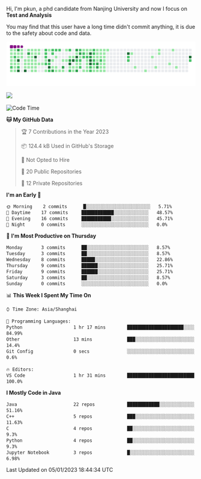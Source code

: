 Hi, I'm pkun, a phd candidate from Nanjing University and now I focus on **Test and Analysis**

You may find that this user have a long time didn't commit anything, it is due to the safety about code and data.

![](https://github.com/pppppkun/pppppkun/blob/output/github-snake.gif)

![](https://komarev.com/ghpvc/?username=pppppkun)
<!--START_SECTION:waka-->
![Code Time](http://img.shields.io/badge/Code%20Time-1%2C540%20hrs%2015%20mins-blue)

**🐱 My GitHub Data** 

> 🏆 7 Contributions in the Year 2023
 > 
> 📦 124.4 kB Used in GitHub's Storage 
 > 
> 🚫 Not Opted to Hire
 > 
> 📜 20 Public Repositories 
 > 
> 🔑 12 Private Repositories  
 > 
**I'm an Early 🐤** 

```text
🌞 Morning    2 commits      █░░░░░░░░░░░░░░░░░░░░░░░░   5.71% 
🌆 Daytime    17 commits     ████████████░░░░░░░░░░░░░   48.57% 
🌃 Evening    16 commits     ███████████░░░░░░░░░░░░░░   45.71% 
🌙 Night      0 commits      ░░░░░░░░░░░░░░░░░░░░░░░░░   0.0%

```
📅 **I'm Most Productive on Thursday** 

```text
Monday       3 commits      ██░░░░░░░░░░░░░░░░░░░░░░░   8.57% 
Tuesday      3 commits      ██░░░░░░░░░░░░░░░░░░░░░░░   8.57% 
Wednesday    8 commits      █████░░░░░░░░░░░░░░░░░░░░   22.86% 
Thursday     9 commits      ██████░░░░░░░░░░░░░░░░░░░   25.71% 
Friday       9 commits      ██████░░░░░░░░░░░░░░░░░░░   25.71% 
Saturday     3 commits      ██░░░░░░░░░░░░░░░░░░░░░░░   8.57% 
Sunday       0 commits      ░░░░░░░░░░░░░░░░░░░░░░░░░   0.0%

```


📊 **This Week I Spent My Time On** 

```text
⌚︎ Time Zone: Asia/Shanghai

💬 Programming Languages: 
Python                   1 hr 17 mins        █████████████████████░░░░   84.99% 
Other                    13 mins             ███░░░░░░░░░░░░░░░░░░░░░░   14.4% 
Git Config               0 secs              ░░░░░░░░░░░░░░░░░░░░░░░░░   0.6%

🔥 Editors: 
VS Code                  1 hr 31 mins        █████████████████████████   100.0%

```

**I Mostly Code in Java** 

```text
Java                     22 repos            ████████████░░░░░░░░░░░░░   51.16% 
C++                      5 repos             ███░░░░░░░░░░░░░░░░░░░░░░   11.63% 
C                        4 repos             ██░░░░░░░░░░░░░░░░░░░░░░░   9.3% 
Python                   4 repos             ██░░░░░░░░░░░░░░░░░░░░░░░   9.3% 
Jupyter Notebook         3 repos             █░░░░░░░░░░░░░░░░░░░░░░░░   6.98%

```



 Last Updated on 05/01/2023 18:44:34 UTC
<!--END_SECTION:waka-->
